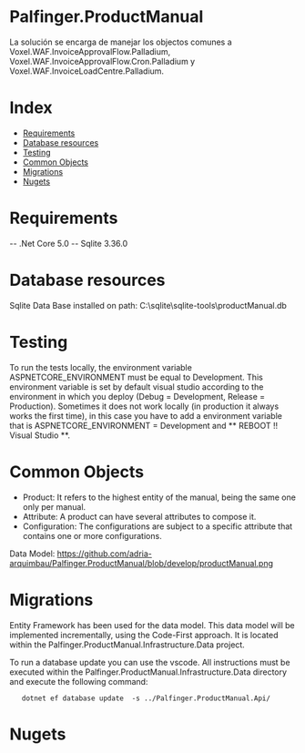 # Palfinger.ProductManual

La solución se encarga de manejar los objectos comunes a Voxel.WAF.InvoiceApprovalFlow.Palladium, Voxel.WAF.InvoiceApprovalFlow.Cron.Palladium y Voxel.WAF.InvoiceLoadCentre.Palladium.

# Index
- [Requirements](#requirements)
- [Database resources](#database-resources)
- [Testing](#testing)
- [Common Objects](#common-objects)
- [Migrations](#migrations)
- [Nugets](#nugets)

# Requirements

-- .Net Core 5.0
-- Sqlite 3.36.0 

# Database resources

Sqlite Data Base installed on path: C:\sqlite\sqlite-tools\productManual.db

# Testing

To run the tests locally, the environment variable ASPNETCORE_ENVIRONMENT must be equal to Development. This environment variable is set by default visual studio according to the environment in which you deploy (Debug = Development, Release = Production). Sometimes it does not work locally (in production it always works the first time), in this case you have to add a environment variable that is ASPNETCORE_ENVIRONMENT = Development and ** REBOOT !! Visual Studio **.

# Common Objects

  - Product: It refers to the highest entity of the manual, being the same one only per manual.
  - Attribute: A product can have several attributes to compose it.
  - Configuration: The configurations are subject to a specific attribute that contains one or more configurations.
  
Data Model: https://github.com/adria-arquimbau/Palfinger.ProductManual/blob/develop/productManual.png

# Migrations
Entity Framework has been used for the data model. This data model will be implemented incrementally, using the Code-First approach. It is located within the Palfinger.ProductManual.Infrastructure.Data project.

To run a database update you can use the vscode. All instructions must be executed within the Palfinger.ProductManual.Infrastructure.Data directory and execute the following command:

```
   dotnet ef database update  -s ../Palfinger.ProductManual.Api/
```

# Nugets

